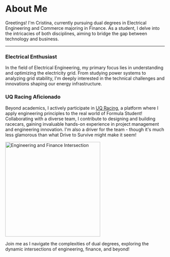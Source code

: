 # About Me

Greetings! I'm Cristina, currently pursuing dual degrees in Electrical Engineering and Commerce majoring in Finance. As a student, I delve into the intricacies of both disciplines, aiming to bridge the gap between technology and business.

---

### Electrical Enthusiast
In the field of Electrical Engineering, my primary focus lies in understanding and optimizing the electricity grid. From studying power systems to analyzing grid stability, I'm deeply interested in the technical challenges and innovations shaping our energy infrastructure.

### UQ Racing Aficionado
Beyond academics, I actively participate in [UQ Racing](uqracing.com), a platform where I apply engineering principles to the real world of Formula Student! Collaborating with a diverse team, I contribute to designing and building racecars, gaining invaluable hands-on experience in project management and engineering innovation. I'm also a driver for the team - though it's much less glamorous than what Drive to Survive might make it seem!

<img src="https://lh3.googleusercontent.com/pw/AP1GczMHf4a_-s-GjujvP2_Pr_5RGAJaVu0EY0PFtT-DbAVCcB7wsSchH3y6G5mFvOm4W41zR0KzG4reg7otBSJArKoquP8k-61uL4ikXQem7wkzHtY785uqKvZQBvo3f2nsbfvue2zFK9_YNprnQGA7TJekgrCloN37wwZcRobrMXNWvVUXfjKQhRayWs4NH5d1p0A0n1Lnrn3h1QCUAv2VS-Wgxe3XzJ5I2JMYfeKg53Dr4xmNzR1PrawuXTE0CySMJqAqshjMxDE3DlGBLf-wui6p4AUZPSPjisRdJgdJcUTb2pEC6v0YtO56Lj209lgFdyi8N1Sk-O7IKaCTCWRxKMjrWCbqpJu4k7-VRQ0Gt8NKAJrLwfwLO10EYqoVbTLWkjFgs4cLLXbWCN9SFTRDsDZSIO7RsWqhPKlp3Kgv2Gi1Ej7QsQ6zI-9o-5otrDEqULVjy9GFlbJ2lGyNHyiNEQ3Svjtjcz9C_z3LKEjCqq71c8pluZHcUk84CMeKIMwP11wy9kkxsq-C4YiBZsIqbW8QpNhae00fRCjXFnnArCjQZucwZrCRiBBSbHkY8XgbfFiT4FGL2_b88lhkHP0YUGtzkGQO0U9EaIzeXgNYk5fJHQ2z5R_MIrroeuhehSGq98yVffSTR4ft5Zfqh-OhQawFvbvRnPS0VK9Rzrgq2SqUdfNJA21jaTjnREJtbsiZgj0a5lbgCP-zOMtvEE_TAmi8wbVrRI36bRN2KQSkL7Maz4bqTYz8XN874eo0FUlDDzX69aFQoWEfywaYTXfrSgsBbz8ZtqojO5jCTx1VfJnC71m6-C9YdVpHoXFivu2P6xdqeyeQ-zqRyitSzl6xOZZSY-hQlXfXXQg3hbgyw-Ilw1_RA2ibiVk2x-TGjVKoq57g0uj7VJGmx00DxI0YDQG4yHExzG4PxOIjVVYmNq69L2PVG9X6rTzRu6yGEz8a=w1042-h1388-s-no-gm?authuser=0" alt="Engineering and Finance Intersection" width="300">

Join me as I navigate the complexities of dual degrees, exploring the dynamic intersections of engineering, finance, and beyond!
